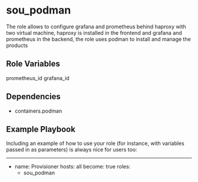 sou_podman
=========

The role allows to configure grafana and prometheus behind haproxy with two virtual machine, haproxy is installed in the frontend and grafana and prometheus in the backend, the role uses podman to install and manage the products


Role Variables
--------------

prometheus_id
grafana_id


Dependencies
------------

- containers.podman

Example Playbook
----------------

Including an example of how to use your role (for instance, with variables passed in as parameters) is always nice for users too:

---
- name: Provisioner
  hosts: all
  become: true
  roles:
   - sou_podman
